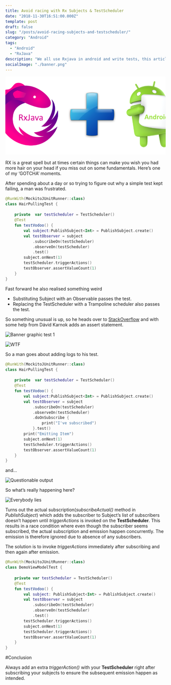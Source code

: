 ```yaml
---
title: Avoid racing with Rx Subjects & TestScheduler
date: "2018-11-30T16:51:00.000Z"
template: post
draft: false
slug: "/posts/avoid-racing-subjects-and-testscheduler/"
category: "Android"
tags:
  - "Android"
  - "RxJava"
description: "We all use Rxjava in android and write tests, this article highlights a particular race condition which you may encounter."
socialImage: "./banner.png"
---
```



![Banner graphic RXjava and Android](./banner.png)

RX is a great spell but at times certain things can make you wish you had more hair on your head if you miss out on some fundamentals. Here’s one of my ‘GOTCHA’ moments.

After spending about a day or so trying to figure out why a simple test kept failing, a man was frustrated.

```kotlin
@RunWith(MockitoJUnitRunner::class)
class HairPullingTest {

    private  var testScheduler = TestScheduler()
    @Test
    fun testVodoo() {
        val subject:PublishSubject<Int> = PublishSubject.create()
        val testObserver = subject
            .subscribeOn(testScheduler)
            .observeOn(testScheduler)
            .test()
        subject.onNext(1)
        testScheduler.triggerActions()
        testObserver.assertValueCount(1)
    }
}
```

Fast forward he also realised something weird

- Substituting Subject with an Observable passes the test.
- Replacing the TestScheduler with a Trampoline scheduler also passes the test.

So something unusual is up, so he heads over to [StackOverflow](https://stackoverflow.com/questions/53519339/issue-with-publishsubject-and-testscheduler-item-isnt-emitted)
and with some help from Dávid Karnok adds an assert statement.

![Banner graphic test 1](https://miro.medium.com/max/4228/1*tGnTJBwTIjgLpTp2uPCClg.png)

![WTF](https://media.giphy.com/media/CDJo4EgHwbaPS/source.gif)

So a man goes about adding logs to his test.

```kotlin
@RunWith(MockitoJUnitRunner::class)
class HairPullingTest {

    private  var testScheduler = TestScheduler()
    @Test
    fun testVodoo() {
        val subject:PublishSubject<Int> = PublishSubject.create()
        val testObserver = subject
            .subscribeOn(testScheduler)
            .observeOn(testScheduler)
            .doOnSubscribe {
                print("I've subscribed")
            }.test()
        print("Emitting Item")
        subject.onNext(1)
        testScheduler.triggerActions()
        testObserver.assertValueCount(1)
    }
}
```

and...

![Questionable output](https://miro.medium.com/max/4784/1*lY_TJBqq7LDISWyrkCQUCQ.png)


So what’s really happening here?

![Everybody lies](https://miro.medium.com/max/1000/1*ZcpcCH-0QNJJOKCw0fz_sg.gif)


Turns out the actual subscription(_subscribeActual()_ method in _PublishSubject_) which adds the subscriber to Subject’s list of subscribers doesn’t happen until _triggerActions_ is invoked on the **TestScheduler**. This results in a race condition where even though the subscriber seems subscribed, the actual subscription and emission happen concurrently. The emission is therefore ignored due to absence of any subscribers.

The solution is to invoke _triggerActions_ immediately after subscribing and then again after emission.

```kotlin
@RunWith(MockitoJUnitRunner::class)
class DemoViewModelTest {

    private var testScheduler = TestScheduler()
    @Test
    fun testVodoo() {
        val subject: PublishSubject<Int> = PublishSubject.create()
        val testObserver = subject
            .subscribeOn(testScheduler)
            .observeOn(testScheduler)
            .test()
        testScheduler.triggerActions()
        subject.onNext(1)
        testScheduler.triggerActions()
        testObserver.assertValueCount(1)
    }
}
```


#Conclusion

Always add an extra _triggerAction()_ with your **TestScheduler** right after subscribing your subjects to ensure the subsequent emission happen as intended.

